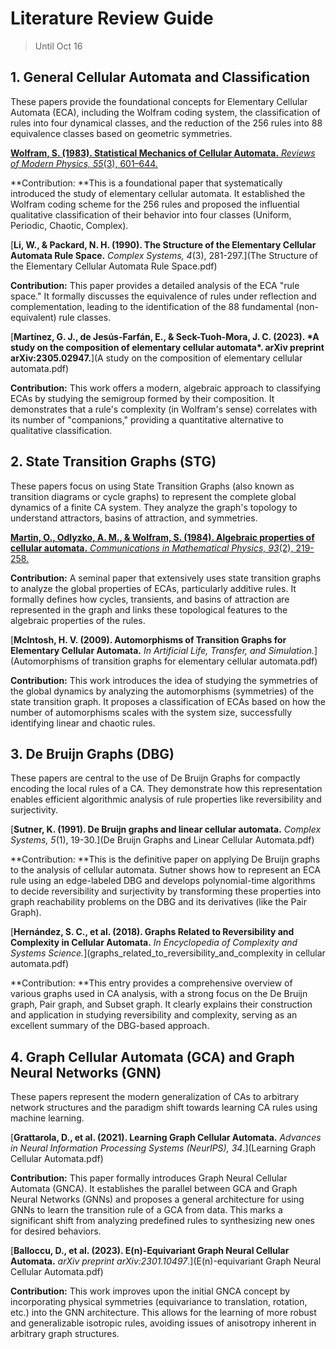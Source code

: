 # Literature Review Guide

> Until Oct 16

## 1. General Cellular Automata and Classification

These papers provide the foundational concepts for Elementary Cellular Automata (ECA), including the Wolfram coding system, the classification of rules into four dynamical classes, and the reduction of the 256 rules into 88 equivalence classes based on geometric symmetries.

[**Wolfram, S. (1983). Statistical Mechanics of Cellular Automata.** *Reviews of Modern Physics, 55*(3), 601–644.](statistical-mechanics-cellular-automata.pdf)

**Contribution: **This is a foundational paper that systematically introduced the study of elementary cellular automata. It established the Wolfram coding scheme for the 256 rules and proposed the influential qualitative classification of their behavior into four classes (Uniform, Periodic, Chaotic, Complex).

[**Li, W., & Packard, N. H. (1990). The Structure of the Elementary Cellular Automata Rule Space.** *Complex Systems, 4*(3), 281-297.](The Structure of the Elementary Cellular Automata Rule Space.pdf) 

**Contribution:** This paper provides a detailed analysis of the ECA "rule space." It formally discusses the equivalence of rules under reflection and complementation, leading to the identification of the 88 fundamental (non-equivalent) rule classes.

[**Martínez, G. J., de Jesús-Farfán, E., & Seck-Tuoh-Mora, J. C. (2023). \*A study on the composition of elementary cellular automata\*. arXiv preprint arXiv:2305.02947.**](A study on the composition of elementary cellular automata.pdf) 

**Contribution:** This work offers a modern, algebraic approach to classifying ECAs by studying the semigroup formed by their composition. It demonstrates that a rule's complexity (in Wolfram's sense) correlates with its number of "companions," providing a quantitative alternative to qualitative classification.

## 2. State Transition Graphs (STG)

These papers focus on using State Transition Graphs (also known as transition diagrams or cycle graphs) to represent the complete global dynamics of a finite CA system. They analyze the graph's topology to understand attractors, basins of attraction, and symmetries.

[**Martin, O., Odlyzko, A. M., & Wolfram, S. (1984). Algebraic properties of cellular automata.** *Communications in Mathematical Physics, 93*(2), 219-258.](algebraic-properties-cellular-automata.pdf) 

**Contribution:** A seminal paper that extensively uses state transition graphs to analyze the global properties of ECAs, particularly additive rules. It formally defines how cycles, transients, and basins of attraction are represented in the graph and links these topological features to the algebraic properties of the rules.

[**McIntosh, H. V. (2009). Automorphisms of Transition Graphs for Elementary Cellular Automata.** *In Artificial Life, Transfer, and Simulation.*](Automorphisms of transition graphs for elementary cellular automata.pdf)

**Contribution:** This work introduces the idea of studying the symmetries of the global dynamics by analyzing the automorphisms (symmetries) of the state transition graph. It proposes a classification of ECAs based on how the number of automorphisms scales with the system size, successfully identifying linear and chaotic rules.

## 3. De Bruijn Graphs (DBG)

These papers are central to the use of De Bruijn Graphs for compactly encoding the local rules of a CA. They demonstrate how this representation enables efficient algorithmic analysis of rule properties like reversibility and surjectivity.

[**Sutner, K. (1991). De Bruijn graphs and linear cellular automata.** *Complex Systems, 5*(1), 19-30.](De Bruijn Graphs and Linear Cellular Automata.pdf)

**Contribution: **This is the definitive paper on applying De Bruijn graphs to the analysis of cellular automata. Sutner shows how to represent an ECA rule using an edge-labeled DBG and develops polynomial-time algorithms to decide reversibility and surjectivity by transforming these properties into graph reachability problems on the DBG and its derivatives (like the Pair Graph).

[**Hernández, S. C., et al. (2018). Graphs Related to Reversibility and Complexity in Cellular Automata.** *In Encyclopedia of Complexity and Systems Science.*](graphs_related_to_reversibility_and_complexity in cellular automata.pdf) 

**Contribution: **This entry provides a comprehensive overview of various graphs used in CA analysis, with a strong focus on the De Bruijn graph, Pair graph, and Subset graph. It clearly explains their construction and application in studying reversibility and complexity, serving as an excellent summary of the DBG-based approach.

## 4. Graph Cellular Automata (GCA) and Graph Neural Networks (GNN)

These papers represent the modern generalization of CAs to arbitrary network structures and the paradigm shift towards learning CA rules using machine learning.

[**Grattarola, D., et al. (2021). Learning Graph Cellular Automata.** *Advances in Neural Information Processing Systems (NeurIPS), 34*.](Learning Graph Cellular Automata.pdf) 

**Contribution:** This paper formally introduces Graph Neural Cellular Automata (GNCA). It establishes the parallel between GCA and Graph Neural Networks (GNNs) and proposes a general architecture for using GNNs to learn the transition rule of a GCA from data. This marks a significant shift from analyzing predefined rules to synthesizing new ones for desired behaviors.

[**Balloccu, D., et al. (2023). E(n)-Equivariant Graph Neural Cellular Automata.** *arXiv preprint arXiv:2301.10497*.](E(n)-equivariant Graph Neural Cellular Automata.pdf)

**Contribution:** This work improves upon the initial GNCA concept by incorporating physical symmetries (equivariance to translation, rotation, etc.) into the GNN architecture. This allows for the learning of more robust and generalizable isotropic rules, avoiding issues of anisotropy inherent in arbitrary graph structures.